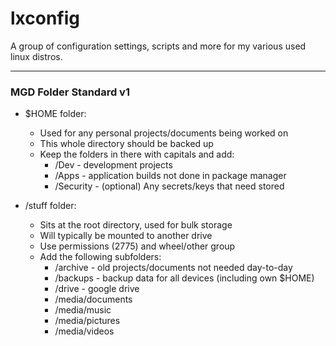 # lxconfig
A group of configuration settings, scripts and more for my various used linux distros.

---

### MGD Folder Standard v1
- $HOME folder:
  - Used for any personal projects/documents being worked on
  - This whole directory should be backed up
  - Keep the folders in there with capitals and add:
    - /Dev - development projects
    - /Apps - application builds not done in package manager
    - /Security - (optional) Any secrets/keys that need stored

- /stuff folder:
  - Sits at the root directory, used for bulk storage
  - Will typically be mounted to another drive
  - Use permissions (2775) and wheel/other group
  - Add the following subfolders:
    - /archive - old projects/documents not needed day-to-day
    - /backups - backup data for all devices (including own $HOME)
    - /drive   - google drive
    - /media/documents
    - /media/music
    - /media/pictures
    - /media/videos
